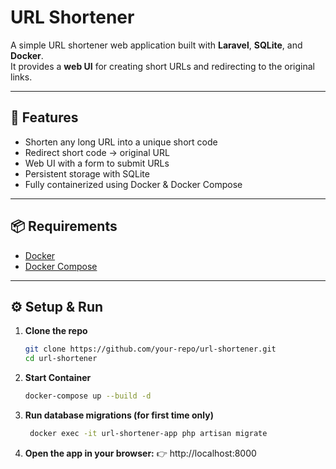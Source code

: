 # URL Shortener

A simple URL shortener web application built with **Laravel**, **SQLite**, and **Docker**.  
It provides a **web UI** for creating short URLs and redirecting to the original links.

---

## 🚀 Features
- Shorten any long URL into a unique short code
- Redirect short code → original URL
- Web UI with a form to submit URLs
- Persistent storage with SQLite
- Fully containerized using Docker & Docker Compose

---

## 📦 Requirements
- [Docker](https://www.docker.com/)  
- [Docker Compose](https://docs.docker.com/compose/)

---

## ⚙️ Setup & Run

1. **Clone the repo**
   ```bash
   git clone https://github.com/your-repo/url-shortener.git
   cd url-shortener

2. **Start Container**
   ```bash
   docker-compose up --build -d

3. **Run database migrations (for first time only)**
   ```bash
    docker exec -it url-shortener-app php artisan migrate

4. **Open the app in your browser:**
   👉 http://localhost:8000
